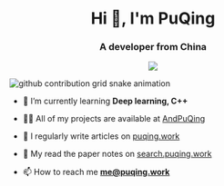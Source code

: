 <h1 align="center">Hi 👋, I'm PuQing</h1>
<h3 align="center">A developer from China</h3>

<p align="center">
  <img src="https://github-readme-streak-stats.herokuapp.com/?user=andpuqing"/>
</p>

![github contribution grid snake animation](https://raw.githubusercontent.com/AdnPuQing/AndPuQing/output/github-contribution-grid-snake.svg)

- 🌱 I’m currently learning **Deep learning, C++**

- 👨‍💻 All of my projects are available at [AndPuQing](https://github.com/AndPuQing)

- 📝 I regularly write articles on [puqing.work](http://puqing.work)

- 📜 My read the paper notes on [search.puqing.work](https://search.puqing.work)

- 📫 How to reach me **me@puqing.work**
